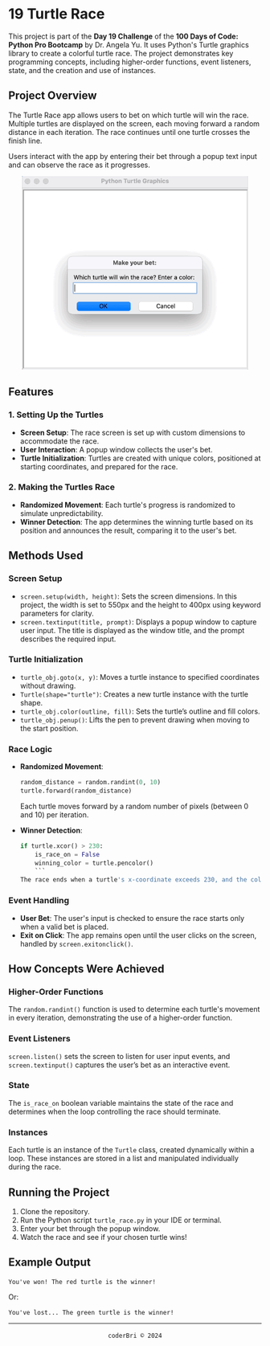 # 19 Turtle Race

This project is part of the **Day 19 Challenge** of the **100 Days of Code: Python Pro Bootcamp** by Dr. Angela Yu. It uses Python's Turtle graphics library to create a colorful turtle race. The project demonstrates key programming concepts, including higher-order functions, event listeners, state, and the creation and use of instances.

## Project Overview

The Turtle Race app allows users to bet on which turtle will win the race. Multiple turtles are displayed on the screen, each moving forward a random distance in each iteration. The race continues until one turtle crosses the finish line.

Users interact with the app by entering their bet through a popup text input and can observe the race as it progresses.

<div align="center">
<img src="./19_turtle_race_demo.gif"
    alt="Turtle Race Demo"
    width="450px" height="auto">
</div>


## Features

### 1. Setting Up the Turtles
- **Screen Setup**: The race screen is set up with custom dimensions to accommodate the race.
- **User Interaction**: A popup window collects the user's bet.
- **Turtle Initialization**: Turtles are created with unique colors, positioned at starting coordinates, and prepared for the race.

### 2. Making the Turtles Race
- **Randomized Movement**: Each turtle's progress is randomized to simulate unpredictability.
- **Winner Detection**: The app determines the winning turtle based on its position and announces the result, comparing it to the user's bet.

## Methods Used

### Screen Setup
- `screen.setup(width, height)`: Sets the screen dimensions. In this project, the width is set to 550px and the height to 400px using keyword parameters for clarity.
- `screen.textinput(title, prompt)`: Displays a popup window to capture user input. The title is displayed as the window title, and the prompt describes the required input.

### Turtle Initialization
- `turtle_obj.goto(x, y)`: Moves a turtle instance to specified coordinates without drawing.
- `Turtle(shape="turtle")`: Creates a new turtle instance with the turtle shape.
- `turtle_obj.color(outline, fill)`: Sets the turtle’s outline and fill colors.
- `turtle_obj.penup()`: Lifts the pen to prevent drawing when moving to the start position.

### Race Logic
- **Randomized Movement**:
  ```python
  random_distance = random.randint(0, 10)
  turtle.forward(random_distance)
  ```
  Each turtle moves forward by a random number of pixels (between 0 and 10) per iteration.

- **Winner Detection**:
  ```python
  if turtle.xcor() > 230:
      is_race_on = False
      winning_color = turtle.pencolor()
      ```
  The race ends when a turtle's x-coordinate exceeds 230, and the color of the winning turtle is retrieved.

### Event Handling
- **User Bet**: The user's input is checked to ensure the race starts only when a valid bet is placed.
- **Exit on Click**: The app remains open until the user clicks on the screen, handled by `screen.exitonclick()`.

## How Concepts Were Achieved

### Higher-Order Functions
The `random.randint()` function is used to determine each turtle's movement in every iteration, demonstrating the use of a higher-order function.

### Event Listeners
`screen.listen()` sets the screen to listen for user input events, and `screen.textinput()` captures the user’s bet as an interactive event.

### State
The `is_race_on` boolean variable maintains the state of the race and determines when the loop controlling the race should terminate.

### Instances
Each turtle is an instance of the `Turtle` class, created dynamically within a loop. These instances are stored in a list and manipulated individually during the race.

## Running the Project
1. Clone the repository.
2. Run the Python script `turtle_race.py` in your IDE or terminal.
3. Enter your bet through the popup window.
4. Watch the race and see if your chosen turtle wins!

## Example Output
```
You've won! The red turtle is the winner!
```
Or:
```
You've lost... The green turtle is the winner!
```

---
<section align="center">
  <code>coderBri © 2024</code>
</section>